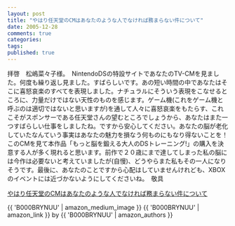 ```yaml
---
layout: post
title: "やはり任天堂のCMはあなたのような人でなければ務まらない件について"
date: 2005-12-28
comments: true
categories:
tags:
published: true
---
```



拝啓　松嶋菜々子様。　NintendoDSの特設サイトであなたのTV-CMを見ました。何度も繰り返し見ました。すばらしいです。あの短い時間の中であなたはそこに喜怒哀楽のすべてを表現しました。ナチュラルにそういう表現をこなせるところに、力量だけではない天性のものを感じます。ゲーム機(これをゲーム機と呼ぶのは適切ではないと思いますが)を通して人々に喜怒哀楽をもたらす、これこそがスポンサーである任天堂さんの望むところでしょうから、あなたはまた一つすばらしい仕事をしましたね。ですから安心してください。あなたの脳が老化していたなんていう事実はあなたの魅力を損なう何ものにもなり得ないことを！このCMを見て本作品「もっと脳を鍛える大人のDSトレーニング!」の購入を決意する人が多く現れると思います。前作で２０歳にまで達してしまった私の脳には今作は必要ないと考えていましたが(自慢)、どうやらまた私もその一人になりそうです。最後に、あなたのことですから心配はしていませんけれども、XBOXのイベントには近づかないようにしてくださいね。　敬具

[やはり任天堂のCMはあなたのような人でなければ務まらない件について](http://touch-ds.jp/mfs/mottotraining/index.html)

{{ 'B000BRYNUU' | amazon_medium_image }}
{{ 'B000BRYNUU' | amazon_link }} by {{ 'B000BRYNUU' | amazon_authors }}
